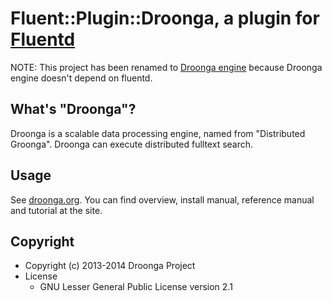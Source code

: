 # Fluent::Plugin::Droonga, a plugin for [Fluentd](http://fluentd.org)

NOTE: This project has been renamed to
[Droonga engine](https://github.com/droonga/droonga-engine) because
Droonga engine doesn't depend on fluentd.

## What's "Droonga"?

Droonga is a scalable data processing engine, named from "Distributed
Groonga". Droonga can execute distributed fulltext search.

## Usage

See [droonga.org](http://droonga.org/). You can find overview, install
manual, reference manual and tutorial at the site.

## Copyright

* Copyright (c) 2013-2014 Droonga Project
* License
  * GNU Lesser General Public License version 2.1
